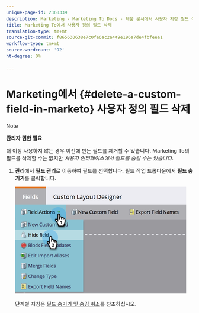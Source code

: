 ```yaml
---
unique-page-id: 2360339
description: Marketing - Marketing To Docs - 제품 문서에서 사용자 지정 필드 삭제
title: Marketing To에서 사용자 정의 필드 삭제
translation-type: tm+mt
source-git-commit: f865630638e7c0fe6ac2a449e196a7de4fbfeea1
workflow-type: tm+mt
source-wordcount: '92'
ht-degree: 0%

---
```



# Marketing에서 {#delete-a-custom-field-in-marketo} 사용자 정의 필드 삭제

>[!NOTE]
>
>**관리자 권한 필요**

더 이상 사용하지 않는 경우 이전에 만든 필드를 제거할 수 있습니다. Marketing To의 필드를 삭제할 수는 없지만 _사용자 인터페이스에서 필드를 숨길 수는 있습니다_.

1. **관리**&#x200B;에서 **필드 관리**&#x200B;로 이동하여 필드를 선택합니다. 필드 작업 드롭다운에서 **필드 숨기기**&#x200B;를 클릭합니다.

   ![](assets/image2014-9-19-9-3a49-3a10.png)

   단계별 지침은 [필드 숨기기 및 숨김 취소](/help/marketo/product-docs/administration/field-management/hide-and-unhide-a-field.md)를 참조하십시오.
